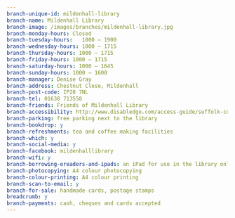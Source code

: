 ```yaml
---
branch-unique-id: mildenhall-library
branch-name: Mildenhall Library
branch-image: /images/branches/mildenhall-library.jpg
branch-monday-hours: Closed
branch-tuesday-hours:	1000 – 1900
branch-wednesday-hours: 1000 – 1715
branch-thursday-hours: 1000 – 1715
branch-friday-hours: 1000 – 1715
branch-saturday-hours: 1000 – 1645
branch-sunday-hours: 1000 – 1600
branch-manager: Denise Gray
branch-address: Chestnut Close, Mildenhall
branch-post-code: IP28 7NL
branch-tel: 01638 713558
branch-friends: Friends of Mildenhall Library
branch-accessibility: http://www.disabledgo.com/access-guide/suffolk-county-council/mildenhall-library-2
branch-parking: free parking next to the library
branch-bookdrop: y
branch-refreshments: tea and coffee making facilities
branch-which: y
branch-social-media: y
branch-facebook: mildenhalllibrary
branch-wifi: y
branch-borrowing-ereaders-and-ipads: an iPad for use in the library only
branch-photocopying: A4 colour photocopying
branch-colour-printing: A4 colour printing
branch-scan-to-email: y
branch-for-sale: handmade cards, postage stamps
breadcrumb: y
branch-payments: cash, cheques and cards accepted
---
```

